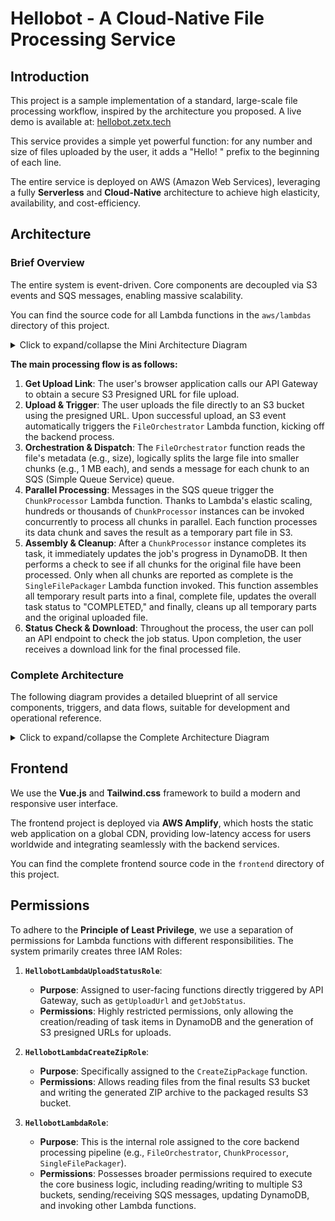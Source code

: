 # Hellobot - A Cloud-Native File Processing Service

## Introduction

This project is a sample implementation of a standard, large-scale file processing workflow, inspired by the architecture you proposed. A live demo is available at: [hellobot.zetx.tech](https://hellobot.zetx.tech/)

This service provides a simple yet powerful function: for any number and size of files uploaded by the user, it adds a "Hello\! " prefix to the beginning of each line.

The entire service is deployed on AWS (Amazon Web Services), leveraging a fully **Serverless** and **Cloud-Native** architecture to achieve high elasticity, availability, and cost-efficiency.

## Architecture

### Brief Overview

The entire system is event-driven. Core components are decoupled via S3 events and SQS messages, enabling massive scalability.

You can find the source code for all Lambda functions in the `aws/lambdas` directory of this project.

<details>
<summary>Click to expand/collapse the Mini Architecture Diagram</summary>

```mermaid
graph LR
    User["<fa:fa-user> User / Client"]

    subgraph "AWS Cloud Infrastructure"
        API["<fa:fa-server> API Gateway"]
        Engine["<fa:fa-cogs> Async Processing Engine<br>(Lambda)"]
        S3["<fa:fa-database> S3 Storage"]
        DB["<fa:fa-table> Job Status Tracker<br>(DynamoDB)"]
        Error["<fa:fa-bug> Error Handler"]
    end

    %% --- Workflow ---
    User -- "Get URL / Check Status" --> API
    User -- "Upload File" --> S3
    
    API -- "Reads / Updates" --> DB
    API -- "Generates URL for" --> S3
    
    S3 -- "Triggers Processing" --> Engine
    
    Engine -- "Processes Chunks via" --> S3
    Engine -- "Updates Status in" --> DB
    Engine -- "Writes Final Result to" --> S3
    
    User -- "Download Result from" --> S3

    %% --- Error Handling ---
    Engine -- "On Failure / Timeout" --> Error
    Error -- "Marks Job as FAILED in" --> DB


    %% --- Styling ---
    classDef user fill:#e9f5ff,stroke:#005ea2,stroke-width:2px;
    classDef default fill:#f9f9f9,stroke:#333;
    classDef api fill:#9C27B0,stroke:#333,stroke-width:2px,color:white;
    classDef engine fill:#FF9900,stroke:#333,stroke-width:2px,color:white;
    classDef storage fill:#2E73B8,stroke:#333,stroke-width:2px,color:white;
    classDef db fill:#3F8627,stroke:#333,stroke-width:2px,color:white;
    classDef error fill:#D82231,stroke:#333,stroke-width:2px,color:white;

    class User user;
    class API api;
    class Engine engine;
    class S3 storage;
    class DB db;
    class Error error;
```

</details>

**The main processing flow is as follows:**

1.  **Get Upload Link**: The user's browser application calls our API Gateway to obtain a secure S3 Presigned URL for file upload.
2.  **Upload & Trigger**: The user uploads the file directly to an S3 bucket using the presigned URL. Upon successful upload, an S3 event automatically triggers the `FileOrchestrator` Lambda function, kicking off the backend process.
3.  **Orchestration & Dispatch**: The `FileOrchestrator` function reads the file's metadata (e.g., size), logically splits the large file into smaller chunks (e.g., 1 MB each), and sends a message for each chunk to an SQS (Simple Queue Service) queue.
4.  **Parallel Processing**: Messages in the SQS queue trigger the `ChunkProcessor` Lambda function. Thanks to Lambda's elastic scaling, hundreds or thousands of `ChunkProcessor` instances can be invoked concurrently to process all chunks in parallel. Each function processes its data chunk and saves the result as a temporary part file in S3.
5.  **Assembly & Cleanup**: After a `ChunkProcessor` instance completes its task, it immediately updates the job's progress in DynamoDB. It then performs a check to see if all chunks for the original file have been processed. Only when all chunks are reported as complete is the `SingleFilePackager` Lambda function invoked. This function assembles all temporary result parts into a final, complete file, updates the overall task status to "COMPLETED," and finally, cleans up all temporary parts and the original uploaded file.
6.  **Status Check & Download**: Throughout the process, the user can poll an API endpoint to check the job status. Upon completion, the user receives a download link for the final processed file.

### Complete Architecture

The following diagram provides a detailed blueprint of all service components, triggers, and data flows, suitable for development and operational reference.

<details>
<summary>Click to expand/collapse the Complete Architecture Diagram</summary>

```mermaid
graph TD
    %% Define styles for different components
    classDef lambda fill:#FF9900,stroke:#333,stroke-width:2px;
    classDef s3 fill:#2E73B8,stroke:#333,stroke-width:2px,color:white;
    classDef sqs fill:#D82231,stroke:#333,stroke-width:2px,color:white;
    classDef db fill:#3F8627,stroke:#333,stroke-width:2px,color:white;
    classDef api fill:#9C27B0,stroke:#333,stroke-width:2px,color:white;
    classDef event fill:#BDBDBD,stroke:#333,stroke-width:2px;
    classDef user fill:#FFFFFF,stroke:#333,stroke-width:2px;

    %% Main State Store
    DynamoDB["<fa:fa-table> DynamoDB Table<br><i>(Tasks & Status)</i>"]:::db

    subgraph "1. API Layer & User Interaction"
        direction TB
        User["<fa:fa-user> Client/User"]:::user
        APIGW["<fa:fa-server> HellobotAPI<br>(API Gateway)"]:::api

        subgraph "API-Triggered Functions"
            direction RL
            L_GetUpload["<fa:fa-bolt> getUploadUrl"]:::lambda
            L_GetStatus["<fa:fa-bolt> getJobStatus"]:::lambda
            L_CreateZip["<fa:fa-bolt> CreateZipPackage"]:::lambda
        end
        
        User -- "POST /get-upload-url" --> APIGW
        APIGW --> L_GetUpload
        L_GetUpload -- "1. Creates 'PENDING' task" --> DynamoDB
        L_GetUpload -- "2. Returns S3 Presigned URL" --> APIGW
        User -- "3. Uploads file via URL" --> S3_Upload

        User -- "GET /get-job-status" --> APIGW
        APIGW --> L_GetStatus
        L_GetStatus -- "Reads task" --> DynamoDB
        
        User -- "POST /create-zip-package" --> APIGW
        APIGW --> L_CreateZip
    end
    
    subgraph "2. Asynchronous Processing Pipeline"
        direction TB
        S3_Upload["<fa:fa-database> UPLOAD_BUCKET<br><i>(Raw user files)</i>"]:::s3
        L_Orchestrator["<fa:fa-bolt> FileOrchestrator"]:::lambda
        SQS_Queue["<fa:fa-comments> SQS Queue<br><i>(Chunk processing jobs)</i>"]:::sqs
        L_Processor["<fa:fa-bolt> ChunkProcessor"]:::lambda
        S3_Parts["<fa:fa-database> PROCESSED_PARTS_BUCKET<br><i>(Temporary processed chunks)</i>"]:::s3

        S3_Upload -- "4. S3 ObjectCreated Trigger" --> L_Orchestrator
        L_Orchestrator -- "Reads metadata" --> S3_Upload
        L_Orchestrator -- "5. Updates task to 'PROCESSING'" --> DynamoDB
        L_Orchestrator -- "6. Sends messages for each chunk" --> SQS_Queue
        SQS_Queue -- "7. SQS Trigger (in batches)" --> L_Processor
        L_Processor -- "Reads byte-range from" --> S3_Upload
        L_Processor -- "8. Writes processed part to" --> S3_Parts
        L_Processor -- "9. Increments completedChunks in" --> DynamoDB
        L_Processor -- "10. On completion, invokes..." --> L_Packager
    end

    subgraph "3. Finalization & Output"
        direction TB
        L_Packager["<fa:fa-bolt> SingleFilePackager<br><i>(Assembler & Cleaner)</i>"]:::lambda
        S3_Individual["<fa:fa-database> PROCESSED_INDIVIDUAL_BUCKET<br><i>(Final processed files)</i>"]:::s3
        S3_Packaged["<fa:fa-database> PACKAGED_RESULTS_BUCKET<br><i>(Zipped archives)</i>"]:::s3

        L_Packager -- "11. Reads all parts for task from" --> S3_Parts
        L_Packager -- "12. Writes final reassembled file to" --> S3_Individual
        L_Packager -- "13. Updates task to 'COMPLETED'<br>with presigned URL" --> DynamoDB
        L_Packager -- "14. Cleans up parts from" --> S3_Parts
        L_Packager -- "15. Cleans up original file from" --> S3_Upload
        
        L_CreateZip -- "Reads individual files from" --> S3_Individual
        L_CreateZip -- "Writes ZIP file to" --> S3_Packaged
        S3_Packaged -- "Returns download URL via" --> L_CreateZip
    end

    subgraph "4. Error & Timeout Handling"
        direction TB
        SQS_DLQ["<fa:fa-bug> SQS Dead-Letter Queue"]:::sqs
        L_Failure["<fa:fa-bolt> FailureHandler"]:::lambda
        EventBridge["<fa:fa-clock> EventBridge Scheduler"]:::event
        L_StuckCleaner["<fa:fa-bolt> StuckTaskCleaner"]:::lambda

        SQS_Queue -- "On message failure" --> SQS_DLQ
        SQS_DLQ -- "DLQ Trigger" --> L_Failure
        L_Failure -- "Updates task to 'FAILED'" --> DynamoDB
        L_Failure -- "Invokes for cleanup" --> L_Packager

        EventBridge -- "Scheduled trigger (e.g., every 2 hours)" --> L_StuckCleaner
        L_StuckCleaner -- "Queries for stuck 'PROCESSING' tasks from" --> DynamoDB
        L_StuckCleaner -- "Updates task to 'FAILED'" --> DynamoDB
        L_StuckCleaner -- "Invokes for cleanup" --> L_Packager
    end
```

</details>

## Frontend

We use the **Vue.js** and **Tailwind.css** framework to build a modern and responsive user interface.

The frontend project is deployed via **AWS Amplify**, which hosts the static web application on a global CDN, providing low-latency access for users worldwide and integrating seamlessly with the backend services.

You can find the complete frontend source code in the `frontend` directory of this project.

## Permissions

To adhere to the **Principle of Least Privilege**, we use a separation of permissions for Lambda functions with different responsibilities. The system primarily creates three IAM Roles:

1.  **`HellobotLambdaUploadStatusRole`**:

      * **Purpose**: Assigned to user-facing functions directly triggered by API Gateway, such as `getUploadUrl` and `getJobStatus`.
      * **Permissions**: Highly restricted permissions, only allowing the creation/reading of task items in DynamoDB and the generation of S3 presigned URLs for uploads.

2.  **`HellobotLambdaCreateZipRole`**:

      * **Purpose**: Specifically assigned to the `CreateZipPackage` function.
      * **Permissions**: Allows reading files from the final results S3 bucket and writing the generated ZIP archive to the packaged results S3 bucket.

3.  **`HellobotLambdaRole`**:

      * **Purpose**: This is the internal role assigned to the core backend processing pipeline (e.g., `FileOrchestrator`, `ChunkProcessor`, `SingleFilePackager`).
      * **Permissions**: Possesses broader permissions required to execute the core business logic, including reading/writing to multiple S3 buckets, sending/receiving SQS messages, updating DynamoDB, and invoking other Lambda functions.